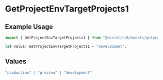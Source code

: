 # GetProjectEnvTargetProjects1

## Example Usage

```typescript
import { GetProjectEnvTargetProjects1 } from "@vercel/sdk/models/getprojectenvop.js";

let value: GetProjectEnvTargetProjects1 = "development";
```

## Values

```typescript
"production" | "preview" | "development"
```
